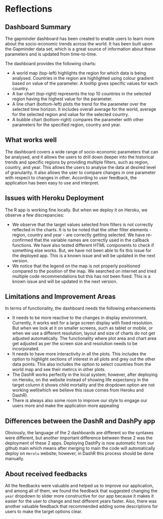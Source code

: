 # Reflections

## Dashboard Summary

The gapminder dashboard has been created to enable users to learn more about the socio-economic trends across the world. It has been built upon the Gapminder data set, which is a great source of information about these parameters and is updated from time-to-time. 

The dashboard provides the following charts:
-	A world map (top-left) highlights the region for which data is being analysed. Countries in the region are highlighted using colour gradient based on value of the parameter. A tooltip gives specific values for each country.
-	A bar chart (top-right) represents the top 10 countries in the selected region having the highest value for the parameter.
-	A line chart (bottom-left) plots the trend for the parameter over the selected time horizon. It includes overall average for the world, average for the selected region and value for the selected country. 
-	A bubble chart (bottom-right) compares the parameter with other parameters for the specified region, country and year.

## What works well

The dashboard covers a wide range of socio-economic parameters that can be analysed, and it allows the users to drill down deeper into the historical trends and specific regions by providing multiple filters, such as region, country, and year. This allows the users to analyse the data at desired level of granularity. It also allows the user to compare changes in one parameter with respect to changes in other. According to user feedback, the application has been easy to use and interpret.

## Issues with Heroku Deployment

The R app is working fine locally. But when we deploy it on Heroku, we observe a few discrepancies: 
-	We observe that the target values selected from filters is not correctly reflected in the charts. It is to be noted that the other filter elements - region, country and year - are correctly getting selected. We have re-confirmed that the variable names are correctly used in the callback functions. We have also tested different HTML components to check if something else works. But, we have not been able to fix this issue for the deployed app. This is a known issue and will be updated in the next version.
-	We notice that the legend on the map is not properly positioned compared to the position of the map. We searched on internet and tried multiple code recommendations but this has not been fixed. This is a known issue and will be updated in the next version.

## Limitations and Improvement Areas

In terms of functionality, the dashboard needs the following enhancements
-	It needs to be more reactive to the changes in display environment. Currently, it works well for a large screen display with fixed resolution. But when we look at it on smaller screens, such as tablet or mobile, or when we use a different resolution, layout and size of charts do not get adjusted automatically. The functionality where plot area and chart area get adjusted as per the screen size and resolution needs to be incorporated.
-	It needs to have more interactivity in all the plots. This includes the option to highlight sections of interest in all plots and grey out the other data points. This also includes the option to select countries from the world map and see their metircs in other plots.
-	The DashR works perfectly in the local system; however, after deploying on Heroku, on the website instead of showing life expectancy in the target column it shows child mortality and the dropdown option are not working well(which we believe this issue comes from Heroku and DashR).
-	There is always also some room to improve our style to engage our users more and make the application more appealing

## Differences between the DashR and DashPy app
Obviously, the language of the 2 dashboards are different so the syntaxes were different, but another important difference between these 2 was the deployment of these 2 apps. Deploying DashPy is now automatic from our github main which means after merging to main the code will automatically deploy on `Herolu` website; however, in DashR this process should be done manually.

## About received feedbacks
All the feedbacks were valuable and helped us to improve our application, and among all of them, we found the feedback that suggested changing the `year` dropdown to slider more constructive for our app because it makes it easier for the user to change and test different years faster. Also, there was another valuable feedback that recommended adding some descriptions for users to make the target options clear.
